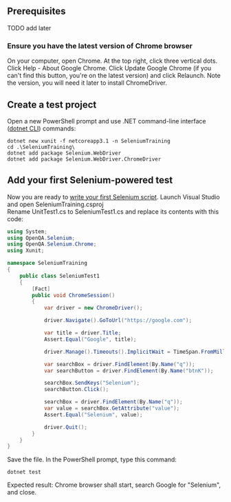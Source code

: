 ## Prerequisites
TODO add later

### Ensure you have the latest version of Chrome browser
On your computer, open Chrome. At the top right, click three vertical dots.
Click Help - About Google Chrome.
Click Update Google Chrome (if you can't find this button, you're on the latest version) and click Relaunch.
Note the version, you will need it later to install ChromeDriver.

## Create a test project
Open a new PowerShell prompt and use .NET command-line interface ([dotnet CLI](https://docs.microsoft.com/en-us/dotnet/core/tools/)) commands:

    dotnet new xunit -f netcoreapp3.1 -n SeleniumTraining
    cd .\SeleniumTraining\
    dotnet add package Selenium.WebDriver
    dotnet add package Selenium.WebDriver.ChromeDriver

## Add your first Selenium-powered test
Now you are ready to [write your first Selenium script](https://www.selenium.dev/documentation/webdriver/getting_started/first_script/). Launch Visual Studio and open SeleniumTraining.csproj  
Rename UnitTest1.cs to SeleniumTest1.cs and replace its contents with this code:  
```cs
using System;
using OpenQA.Selenium;
using OpenQA.Selenium.Chrome;
using Xunit;

namespace SeleniumTraining
{
    public class SeleniumTest1
    {
        [Fact]
        public void ChromeSession()
        {
            var driver = new ChromeDriver();

            driver.Navigate().GoToUrl("https://google.com");

            var title = driver.Title;
            Assert.Equal("Google", title);

            driver.Manage().Timeouts().ImplicitWait = TimeSpan.FromMilliseconds(500);

            var searchBox = driver.FindElement(By.Name("q"));
            var searchButton = driver.FindElement(By.Name("btnK"));

            searchBox.SendKeys("Selenium");
            searchButton.Click();

            searchBox = driver.FindElement(By.Name("q"));
            var value = searchBox.GetAttribute("value");
            Assert.Equal("Selenium", value);

            driver.Quit();
        }
    }
}
```
Save the file. In the PowerShell prompt, type this command:  

    dotnet test

Expected result: Chrome browser shall start, search Google for "Selenium", and close.

